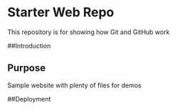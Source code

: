 # Starter Web Repo

This repository is for showing how Git and GitHub work

##Introduction

## Purpose

Sample website with plenty of files for demos

##Deployment
